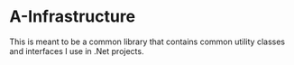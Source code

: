 # A-Infrastructure  

This is meant to be a common library that contains common utility classes and interfaces I use in .Net projects.
